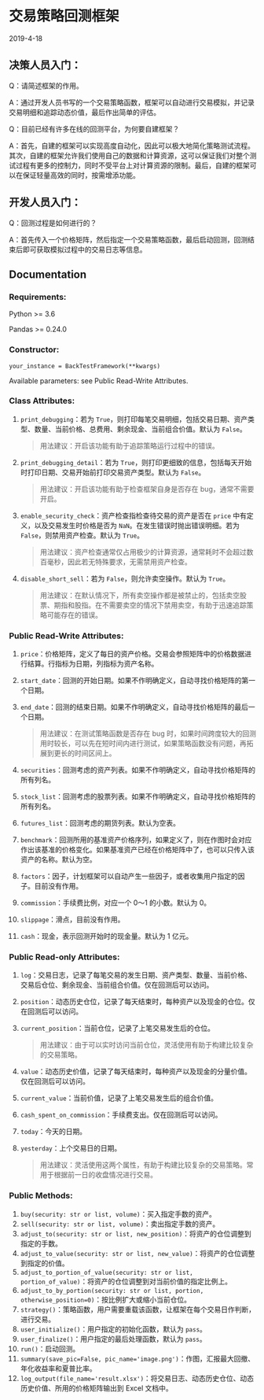 # 交易策略回测框架

2019-4-18

## 决策人员入门：

Q：请简述框架的作用。

A：通过开发人员书写的一个交易策略函数，框架可以自动进行交易模拟，并记录交易明细和追踪动态价值，最后作出简单的评估。

Q：目前已经有许多在线的回测平台，为何要自建框架？

A：首先，自建的框架可以实现高度自动化，因此可以极大地简化策略测试流程。其次，自建的框架允许我们使用自己的数据和计算资源，这可以保证我们对整个测试过程有更多的控制力，同时不受平台上对计算资源的限制。最后，自建的框架可以在保证轻量高效的同时，按需增添功能。



## 开发人员入门：

Q：回测过程是如何进行的？

A：首先传入一个价格矩阵，然后指定一个交易策略函数，最后启动回测，回测结束后即可获取模拟过程中的交易日志等信息。





## Documentation

### Requirements:

Python >= 3.6

Pandas >= 0.24.0



### Constructor:

`your_instance = BackTestFramework(**kwargs)`

Available parameters: see Public Read-Write Attributes. 



### Class Attributes:

1. `print_debugging`：若为 `True`，则打印每笔交易明细，包括交易日期、资产类型、数量、当前价格、总费用、剩余现金、当前组合价值。默认为 `False`。

   > 用法建议：开启该功能有助于追踪策略运行过程中的错误。

2. `print_debugging_detail`：若为 `True`，则打印更细致的信息，包括每天开始时打印日期、交易开始前打印交易资产类型。默认为 `False`。

   > 用法建议：开启该功能有助于检查框架自身是否存在 bug，通常不需要开启。

3. `enable_security_check`：资产检查指检查待交易的资产是否在 `price` 中有定义，以及交易发生时价格是否为 `NaN`。在发生错误时抛出错误明细。若为 `False`，则禁用资产检查。默认为 `True`。

   > 用法建议：资产检查通常仅占用极少的计算资源，通常耗时不会超过数百毫秒，因此若无特殊要求，无需禁用资产检查。

4. `disable_short_sell`：若为 `False`，则允许卖空操作。默认为 `True`。

   > 用法建议：在默认情况下，所有卖空操作都是被禁止的，包括卖空股票、期指和股指。在不需要卖空的情况下禁用卖空，有助于迅速追踪策略可能存在的错误。



### Public Read-Write Attributes:

1. `price`：价格矩阵，定义了每日的资产价格。交易会参照矩阵中的价格数据进行结算。行指标为日期，列指标为资产名称。

2. `start_date`：回测的开始日期。如果不作明确定义，自动寻找价格矩阵的第一个日期。

3. `end_date`：回测的结束日期。如果不作明确定义，自动寻找价格矩阵的最后一个日期。

   > 用法建议：在测试策略函数是否存在 bug 时，如果时间跨度较大的回测用时较长，可以先在短时间内进行测试，如果策略函数没有问题，再拓展到更长的时间区间上。

4. `securities`：回测考虑的资产列表。如果不作明确定义，自动寻找价格矩阵的所有列名。

5. `stock_list`：回测考虑的股票列表。如果不作明确定义，自动寻找价格矩阵的所有列名。

6. `futures_list`：回测考虑的期货列表。默认为空表。

7. `benchmark`：回测所用的基准资产价格序列，如果定义了，则在作图时会对应作出该基准的价格变化。如果基准资产已经在价格矩阵中了，也可以只传入该资产的名称。默认为空。

8. `factors`：因子，计划框架可以自动产生一些因子，或者收集用户指定的因子。目前没有作用。

9. `commission`：手续费比例，对应一个 0～1 的小数。默认为 0。

10. `slippage`：滑点，目前没有作用。

11. `cash`：现金，表示回测开始时的现金量。默认为 1 亿元。



### Public Read-only Attributes:

1. `log`：交易日志，记录了每笔交易的发生日期、资产类型、数量、当前价格、交易后仓位、剩余现金、当前组合价值。仅在回测后可以访问。

2. `position`：动态历史仓位，记录了每天结束时，每种资产以及现金的仓位。仅在回测后可以访问。

3. `current_position`：当前仓位，记录了上笔交易发生后的仓位。

   > 用法建议：由于可以实时访问当前仓位，灵活使用有助于构建比较复杂的交易策略。

4. `value`：动态历史价值，记录了每天结束时，每种资产以及现金的分量价值。仅在回测后可以访问。

5. `current_value`：当前价值，记录了上笔交易发生后的组合价值。

6. `cash_spent_on_commission`：手续费支出。仅在回测后可以访问。

7. `today`：今天的日期。

8. `yesterday`：上个交易日的日期。

   > 用法建议：灵活使用这两个属性，有助于构建比较复杂的交易策略。常用于根据前一日的收盘情况进行交易。



### Public Methods:

1. `buy(security: str or list, volume)`：买入指定手数的资产。
2. `sell(security: str or list, volume)`：卖出指定手数的资产。
3. `adjust_to(security: str or list, new_position)`：将资产的仓位调整到指定的手数。
4. `adjust_to_value(security: str or list, new_value)`：将资产的仓位调整到指定的价值。
5. `adjust_to_portion_of_value(security: str or list, portion_of_value)`：将资产的仓位调整到对当前价值的指定比例上。
6. `adjust_to_by_portion(security: str or list, portion, otherwise_position=0)`：按比例扩大或缩小当前仓位。
7. `strategy()`：策略函数，用户需要重载该函数，让框架在每个交易日作判断，进行交易。
8. `user_initialize()`：用户指定的初始化函数，默认为 `pass`。
9. `user_finalize()`：用户指定的最后处理函数，默认为 `pass`。
10. `run()`：启动回测。
11. `summary(save_pic=False, pic_name='image.png')`：作图，汇报最大回撤、年化收益率和夏普比率。
12. `log_output(file_name='result.xlsx')`：将交易日志、动态历史仓位、动态历史价值、所用的价格矩阵输出到 Excel 文档中。